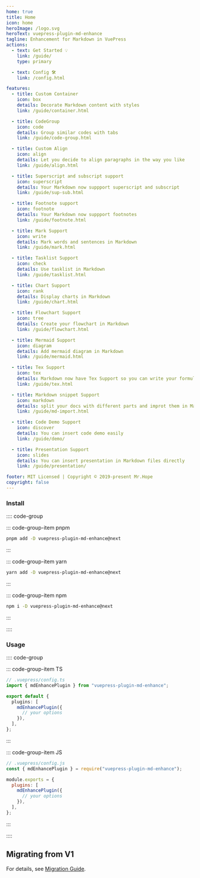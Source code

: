 ```yaml
---
home: true
title: Home
icon: home
heroImage: /logo.svg
heroText: vuepress-plugin-md-enhance
tagline: Enhancement for Markdown in VuePress
actions:
  - text: Get Started 💡
    link: /guide/
    type: primary

  - text: Config 🛠
    link: /config.html

features:
  - title: Custom Container
    icon: box
    details: Decorate Markdown content with styles
    link: /guide/container.html

  - title: CodeGroup
    icon: code
    details: Group similar codes with tabs
    link: /guide/code-group.html

  - title: Custom Align
    icon: align
    details: Let you decide to align paragraphs in the way you like
    link: /guide/align.html

  - title: Superscript and subscript support
    icon: superscript
    details: Your Markdown now suppport superscript and subscript
    link: /guide/sup-sub.html

  - title: Footnote support
    icon: footnote
    details: Your Markdown now suppport footnotes
    link: /guide/footnote.html

  - title: Mark Support
    icon: write
    details: Mark words and sentences in Markdown
    link: /guide/mark.html

  - title: Tasklist Support
    icon: check
    details: Use tasklist in Markdown
    link: /guide/tasklist.html

  - title: Chart Support
    icon: rank
    details: Display charts in Markdown
    link: /guide/chart.html

  - title: Flowchart Support
    icon: tree
    details: Create your flowchart in Markdown
    link: /guide/flowchart.html

  - title: Mermaid Support
    icon: diagram
    details: Add mermaid diagram in Markdown
    link: /guide/mermaid.html

  - title: Tex Support
    icon: tex
    details: Markdown now have Tex Support so you can write your formula
    link: /guide/tex.html

  - title: Markdown snippet Support
    icon: markdown
    details: split your docs with different parts and improt them in Markdown
    link: /guide/md-import.html

  - title: Code Demo Support
    icon: discover
    details: You can insert code demo easily
    link: /guide/demo/

  - title: Presentation Support
    icon: slides
    details: You can insert presentation in Markdown files directly
    link: /guide/presentation/

footer: MIT Licensed | Copyright © 2019-present Mr.Hope
copyright: false
---
```


### Install

:::: code-group

::: code-group-item pnpm

```bash
pnpm add -D vuepress-plugin-md-enhance@next
```

:::

::: code-group-item yarn

```bash
yarn add -D vuepress-plugin-md-enhance@next
```

:::

::: code-group-item npm

```bash
npm i -D vuepress-plugin-md-enhance@next
```

:::

::::

### Usage

:::: code-group

::: code-group-item TS

```ts
// .vuepress/config.ts
import { mdEnhancePlugin } from "vuepress-plugin-md-enhance";

export default {
  plugins: [
    mdEnhancePlugin({
      // your options
    }),
  ],
};
```

:::

::: code-group-item JS

```js
// .vuepress/config.js
const { mdEnhancePlugin } = require("vuepress-plugin-md-enhance");

module.exports = {
  plugins: [
    mdEnhancePlugin({
      // your options
    }),
  ],
};
```

:::

::::

## Migrating from V1

For details, see [Migration Guide](./migration.md).
